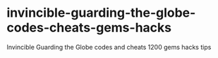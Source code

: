 # invincible-guarding-the-globe-codes-cheats-gems-hacks
Invincible Guarding the Globe codes and cheats 1200 gems hacks tips
